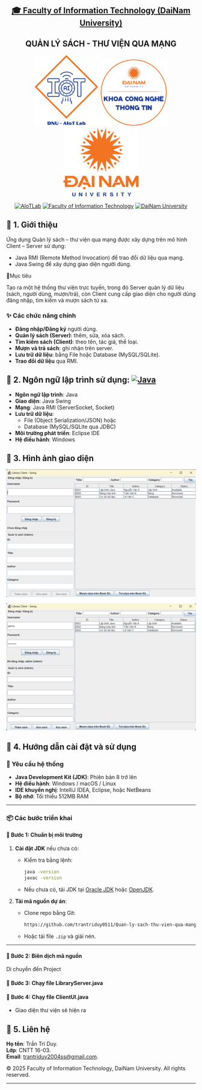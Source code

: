 <h2 align="center">
    <a href="https://dainam.edu.vn/vi/khoa-cong-nghe-thong-tin">
    🎓 Faculty of Information Technology (DaiNam University)
    </a>
</h2>
<h2 align="center">
   QUẢN LÝ SÁCH - THƯ VIỆN QUA MẠNG
</h2>
<div align="center">
    <p align="center">
        <img src="images/aiotlab_logo.png" alt="AIoTLab Logo" width="170"/>
        <img src="images/fitdnu_logo.png" alt="AIoTLab Logo" width="180"/>
        <img src="images/dnu_logo.png" alt="DaiNam University Logo" width="200"/>
    </p>

[![AIoTLab](https://img.shields.io/badge/AIoTLab-green?style=for-the-badge)](https://www.facebook.com/DNUAIoTLab)
[![Faculty of Information Technology](https://img.shields.io/badge/Faculty%20of%20Information%20Technology-blue?style=for-the-badge)](https://dainam.edu.vn/vi/khoa-cong-nghe-thong-tin)
[![DaiNam University](https://img.shields.io/badge/DaiNam%20University-orange?style=for-the-badge)](https://dainam.edu.vn)


</div>

## 📖 1. Giới thiệu
Ứng dụng Quản lý sách – thư viện qua mạng được xây dựng trên mô hình Client – Server sử dụng:
- Java RMI (Remote Method Invocation) để trao đổi dữ liệu qua mạng.
- Java Swing để xây dựng giao diện người dùng.
  
📌Mục tiêu 

Tạo ra một hệ thống thư viện trực tuyến, trong đó Server quản lý dữ liệu (sách, người dùng, mượn/trả), còn Client cung cấp giao diện cho người dùng đăng nhập, tìm kiếm và mượn sách từ xa.

  ### ✨ Các chức năng chính
- **Đăng nhập/Đăng ký** người dùng.
- **Quản lý sách (Server)**: thêm, sửa, xóa sách.
- **Tìm kiếm sách (Client)**: theo tên, tác giả, thể loại.
- **Mượn và trả sách**: ghi nhận trên server.
- **Lưu trữ dữ liệu**: bằng File hoặc Database (MySQL/SQLite).
- **Trao đổi dữ liệu** qua RMI.

## 🔧 2. Ngôn ngữ lập trình sử dụng: [![Java](https://img.shields.io/badge/Java-007396?style=for-the-badge&logo=java&logoColor=white)](https://www.java.com/)
- **Ngôn ngữ lập trình**: Java  
- **Giao diện**: Java Swing  
- **Mạng**: Java RMI (ServerSocket, Socket)  
- **Lưu trữ dữ liệu**:
  - File (Object Serialization/JSON) hoặc
  - Database (MySQL/SQLite qua JDBC)  
- **Môi trường phát triển**: Eclipse IDE
- **Hệ điều hành**: Windows
  
## 🚀 3. Hình ảnh giao diện

<p align="center">
  <img src="images/Screenshot 2025-09-15 074536.png" alt="Ảnh 1" width="800"/>
</p>

<p align="center">
  <img src="images/Screenshot 2025-09-15 074651.png" alt="Ảnh 2" width="700"/>
</p>



## 📝 4. Hướng dẫn cài đặt và sử dụng

### 🔧 Yêu cầu hệ thống
- **Java Development Kit (JDK)**: Phiên bản 8 trở lên  
- **Hệ điều hành**: Windows / macOS / Linux  
- **IDE khuyến nghị**: IntelliJ IDEA, Eclipse, hoặc NetBeans
- **Bộ nhớ**: Tối thiểu 512MB RAM  

---

### 📦 Các bước triển khai

#### 🔹 Bước 1: Chuẩn bị môi trường
1. **Cài đặt JDK** nếu chưa có:  
   - Kiểm tra bằng lệnh:  
     ```bash
     java -version
     javac -version
     ```
   - Nếu chưa có, tải JDK tại [Oracle JDK](https://www.oracle.com/java/technologies/javase-downloads.html) hoặc [OpenJDK](https://adoptium.net/).

2. **Tải mã nguồn dự án**:  
   - Clone repo bằng Git:  
     ```bash
     https://github.com/trantriduy0511/Quan-ly-sach-thu-vien-qua-mang/tree/main
     ```
   - Hoặc tải file `.zip` và giải nén.

---

#### 🔹 Bước 2: Biên dịch mã nguồn
Di chuyển đến Project
#### 🔹 Bước 3: Chạy file LibraryServer.java

#### 🔹 Bước 4: Chạy file ClientUI.java
- Giao diện thư viện sẽ hiện ra

## 👤 5. Liên hệ
**Họ tên**: Trần Trí Duy.  
**Lớp**: CNTT 16-03.  
**Email**: trantriduy2004ss@gmail.com.

© 2025 Faculty of Information Technology, DaiNam University. All rights reserved.

---
